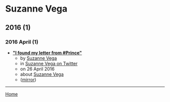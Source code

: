 # Suzanne Vega

## 2016 (1)

### 2016 April (1)

 - [**"I found my letter from #Prince"**](https://twitter.com/suzyv/status/724728422006554624)
    - by [Suzanne Vega](../../authors/suzanne-vega/index.md)
    - in [Suzanne Vega on Twitter](https://twitter.com/suzyv/)
    - on 26 April 2016
    - about [Suzanne Vega](../../topics/suzanne-vega/index.md)
    - ([mirror](https://web.archive.org/web/*/https://twitter.com/suzyv/status/724728422006554624))

----

[Home](../index.md)
